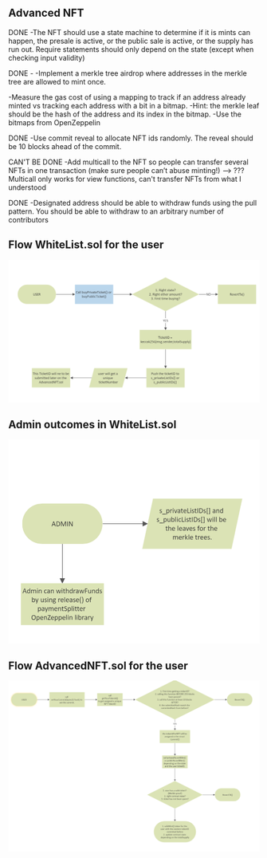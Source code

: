 ## Advanced NFT

DONE -The NFT should use a state machine to determine if it is mints can happen, the presale is active, or the public sale is active, or the supply has run out. Require statements should only depend on the state (except when checking input validity)

DONE - -Implement a merkle tree airdrop where addresses in the merkle tree are allowed to mint once.

-Measure the gas cost of using a mapping to track if an address already minted vs tracking each address with a bit in a bitmap. -Hint: the merkle leaf should be the hash of the address and its index in the bitmap.
-Use the bitmaps from OpenZeppelin

DONE -Use commit reveal to allocate NFT ids randomly. The reveal should be 10 blocks ahead of the commit.

CAN'T BE DONE -Add multicall to the NFT so people can transfer several NFTs in one transaction (make sure people can’t abuse minting!)
--> ??? Multicall only works for view functions, can't transfer NFTs from what I understood

DONE -Designated address should be able to withdraw funds using the pull pattern. You should be able to withdraw to an arbitrary number of contributors

## Flow WhiteList.sol for the user

![User flow](./Resources/UserFlow_WhiteList.png)

## Admin outcomes in WhiteList.sol

![Admin outcomes](./Resources/AdminOutcomes_WhiteList.png)

## Flow AdvancedNFT.sol for the user

![User flow](./Resources/UserFlow_AdvancedNFT.png)
